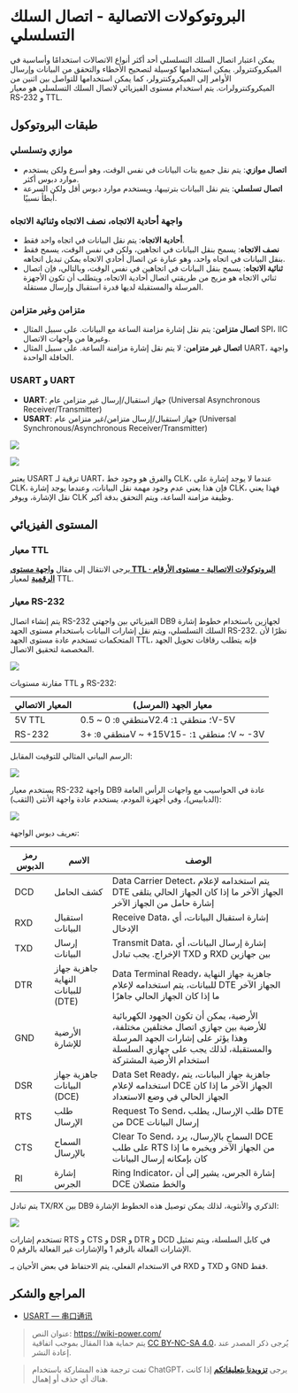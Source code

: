 # البروتوكولات الاتصالية - اتصال السلك التسلسلي

يمكن اعتبار اتصال السلك التسلسلي أحد أكثر أنواع الاتصالات استخدامًا وأساسية في الميكروكنترولر. يمكن استخدامها كوسيلة لتصحيح الأخطاء والتحقق من البيانات وإرسال الأوامر إلى الميكروكنترولر، كما يمكن استخدامها للتواصل بين اثنين من الميكروكنترولرات. يتم استخدام مستوى الفيزيائي لاتصال السلك التسلسلي هو معيار RS-232 و TTL.

## طبقات البروتوكول

### موازي وتسلسلي

- **اتصال موازي**: يتم نقل جميع بتات البيانات في نفس الوقت، وهو أسرع ولكن يستخدم موارد دبوس أكثر.
- **اتصال تسلسلي**: يتم نقل البيانات بترتيبها، ويستخدم موارد دبوس أقل ولكن السرعة أبطأ نسبيًا.

### واجهة أحادية الاتجاه، نصف الاتجاه وثنائية الاتجاه

- **أحادية الاتجاه**: يتم نقل البيانات في اتجاه واحد فقط.
- **نصف الاتجاه**: يسمح بنقل البيانات في اتجاهين، ولكن في نفس الوقت، يسمح فقط بنقل البيانات في اتجاه واحد، وهو عبارة عن اتصال أحادي الاتجاه يمكن تبديل اتجاهه.
- **ثنائية الاتجاه**: يسمح بنقل البيانات في اتجاهين في نفس الوقت، وبالتالي، فإن اتصال ثنائي الاتجاه هو مزيج من طريقتي اتصال أحادية الاتجاه، ويتطلب أن تكون الأجهزة المرسلة والمستقبلة لديها قدرة استقبال وإرسال مستقلة.

### متزامن وغير متزامن

- **اتصال متزامن**: يتم نقل إشارة مزامنة الساعة مع البيانات. على سبيل المثال SPI، IIC وغيرها من واجهات الاتصال.
- **اتصال غير متزامن**: لا يتم نقل إشارة مزامنة الساعة. على سبيل المثال UART، واجهة الحافلة الواحدة.

### USART و UART

- **UART**: جهاز استقبال/إرسال غير متزامن عام (Universal Asynchronous Receiver/Transmitter)
- **USART**: جهاز استقبال/إرسال متزامن/غير متزامن عام (Universal Synchronous/Asynchronous Receiver/Transmitter)

![](https://img.wiki-power.com/d/wiki-media/img/20210207095411.png)

![](https://img.wiki-power.com/d/wiki-media/img/20210207095433.png)

يعتبر USART ترقية لـ UART، والفرق هو وجود خط CLK، عندما لا يوجد إشارة على CLK، فإن هذا يعني عدم وجود مهمة نقل البيانات، وعندما يوجد إشارة CLK، فهذا يعني نقل الإشارة، ويوفر CLK وظيفة مزامنة الساعة، ويتم التحقق بدقة أكبر.

## المستوى الفيزيائي

### معيار TTL

يرجى الانتقال إلى مقال [**واجهة مستوى TTL · البروتوكولات الاتصالية - مستوى الأرقام الرقمية**](https://wiki-power.com/ar/%D8%A7%D9%84%D8%A8%D8%B1%D9%88%D8%AA%D9%88%D9%83%D9%88%D9%84%D8%A7%D8%AA%20%D8%A7%D9%84%D8%A7%D8%AA%D8%B5%D8%A7%D9%84%D9%8A%D8%A9%20-%20%D9%85%D8%B3%D8%AA%D9%88%D9%89%20%D8%A7%D9%84%D8%A3%D8%B1%D9%82%D8%A7%D9%85%20%D8%A7%D9%84%D8%B1%D9%82%D9%85%D9%8A%D8%A9#ttl-%D9%88%D8%A7%D8%AC%D9%87%D8%A9-%D9%85%D8%B3%D8%AA%D9%88%D9%89) لمعيار TTL.

### معيار RS-232

يتم إنشاء اتصال RS-232 الفيزيائي بين واجهتي DB9 لجهازين باستخدام خطوط إشارة السلك التسلسلي، ويتم نقل إشارات البيانات باستخدام مستوى الجهد RS-232. نظرًا لأن المتحكمات تستخدم عادة مستوى الجهد TTL، فإنه يتطلب رقاقات تحويل الجهد المخصصة لتحقيق الاتصال.

![](https://img.wiki-power.com/d/wiki-media/img/20220415102310.png)

مقارنة مستويات TTL و RS-232:

| المعيار الاتصالي | معيار الجهد (المرسل) |
| ------------------ | ----------------------- |
| 5V TTL             | منطقي `0`: 0 ~ 0.5V؛ منطقي `1`: 2.4V-5V |
| RS-232             | منطقي `0`: +3V ~ +15V؛ منطقي `1`: -15V ~ -3V |

الرسم البياني المثالي للتوقيت المقابل:

![](https://img.wiki-power.com/d/wiki-media/img/20220415102914.png)

يستخدم معيار RS-232 واجهة DB9 عادة في الحواسيب مع واجهات الرأس العامة (الدبابيس)، وفي أجهزة المودم، يستخدم عادة واجهة الأنثى (الثقب):

![](https://img.wiki-power.com/d/wiki-media/img/20220415103401.png)

تعريف دبوس الواجهة:

| رمز الدبوس | الاسم | الوصف |
| -------- | ------------------- | -------------------------------------------------------------------------------------------------------------------- |
| DCD      | كشف الحامل            | Data Carrier Detect، يتم استخدامه لإعلام DTE الجهاز الآخر ما إذا كان الجهاز الحالي يتلقى إشارة حامل من الجهاز الآخر |
| RXD      | استقبال البيانات            | Receive Data، إشارة استقبال البيانات، أي الإدخال |
| TXD      | إرسال البيانات            | Transmit Data، إشارة إرسال البيانات، أي الإخراج. يجب تبادل TXD و RXD بين جهازين |
| DTR      | جاهزية جهاز النهاية للبيانات (DTE) | Data Terminal Ready، جاهزية جهاز النهاية للبيانات، يتم استخدامه لإعلام DTE الجهاز الآخر ما إذا كان الجهاز الحالي جاهزًا |
| GND      | الأرضية للإشارة              | الأرضية، يمكن أن تكون الجهود الكهربائية للأرضية بين جهازي اتصال مختلفين مختلفة، وهذا يؤثر على إشارات الجهد المرسلة والمستقبلة، لذلك يجب على جهازي السلسلة استخدام الأرضية المشتركة |
| DSR      | جاهزية جهاز البيانات (DCE) | Data Set Ready، جاهزية جهاز البيانات، يتم استخدامه لإعلام DCE الجهاز الآخر ما إذا كان الجهاز الحالي في وضع الاستعداد |
| RTS      | طلب الإرسال            | Request To Send، طلب الإرسال، يطلب DTE من DCE إرسال البيانات |
| CTS      | السماح بالإرسال            | Clear To Send، السماح بالإرسال، يرد DCE على طلب RTS من الجهاز الآخر ويخبره ما إذا كان بإمكانه إرسال البيانات |
| RI       | إشارة الجرس            | Ring Indicator، إشارة الجرس، يشير إلى أن DCE والخط متصلان |

يتم تبادل TX/RX بين DB9 الذكري والأنثوية، لذلك يمكن توصيل هذه الخطوط الإشارة:

![](https://img.wiki-power.com/d/wiki-media/img/20220415103901.png)

تستخدم إشارات RTS و CTS و DSR و DTR و DCD في كابل السلسلة، ويتم تمثيل الإشارات الفعالة بالرقم 1 والإشارات غير الفعالة بالرقم 0.

في الاستخدام الفعلي، يتم الاحتفاظ في بعض الأحيان بـ RXD و TXD و GND فقط.

## المراجع والشكر

- [USART — 串口通讯](https://doc.embedfire.com/mcu/stm32/f103/hal_generalzh/latest/doc/chapter20/chapter20.html)

> عنوان النص: <https://wiki-power.com/>  
> يتم حماية هذا المقال بموجب اتفاقية [CC BY-NC-SA 4.0](https://creativecommons.org/licenses/by/4.0/deed.zh)، يُرجى ذكر المصدر عند إعادة النشر.

> تمت ترجمة هذه المشاركة باستخدام ChatGPT، يرجى [**تزويدنا بتعليقاتكم**](https://github.com/linyuxuanlin/Wiki_MkDocs/issues/new) إذا كانت هناك أي حذف أو إهمال.